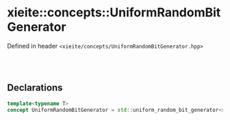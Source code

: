 # xieite::concepts::UniformRandomBitGenerator
Defined in header `<xieite/concepts/UniformRandomBitGenerator.hpp>`

<br/><br/>

## Declarations
```cpp
template<typename T>
concept UniformRandomBitGenerator = std::uniform_random_bit_generator<std::remove_reference_t<T>>;
```
